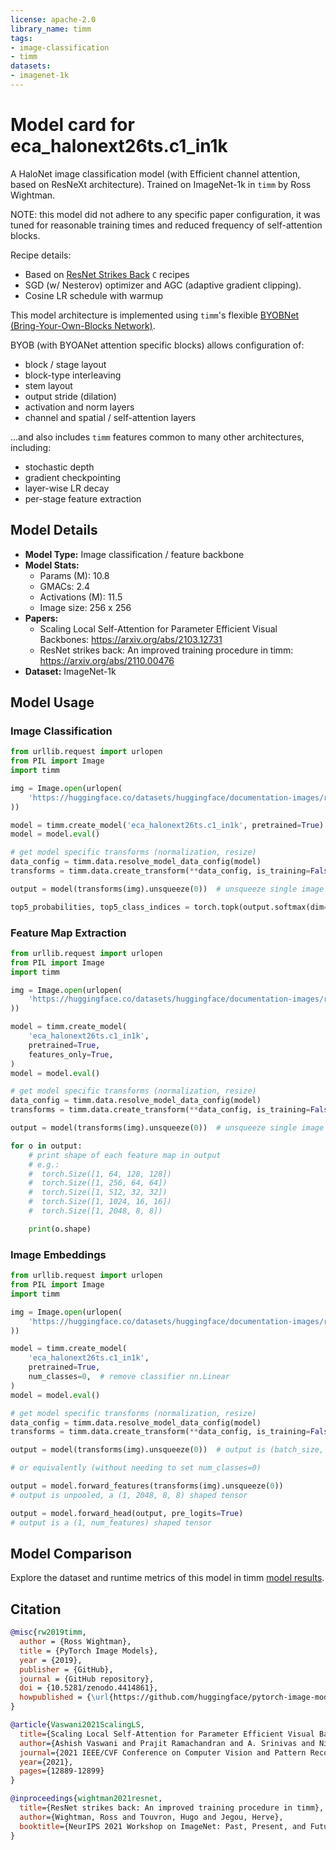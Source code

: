 ```yaml
---
license: apache-2.0
library_name: timm
tags:
- image-classification
- timm
datasets:
- imagenet-1k
---
```

# Model card for eca_halonext26ts.c1_in1k

A HaloNet image classification model (with Efficient channel attention, based on ResNeXt architecture). Trained on ImageNet-1k in `timm` by Ross Wightman.

NOTE: this model did not adhere to any specific paper configuration, it was tuned for reasonable training times and reduced frequency of self-attention blocks.

Recipe details:
 * Based on [ResNet Strikes Back](https://arxiv.org/abs/2110.00476) `C` recipes
 * SGD (w/ Nesterov) optimizer and AGC (adaptive gradient clipping).
 * Cosine LR schedule with warmup

This model architecture is implemented using `timm`'s flexible [BYOBNet (Bring-Your-Own-Blocks Network)](https://github.com/huggingface/pytorch-image-models/blob/main/timm/models/byobnet.py).

BYOB (with BYOANet attention specific blocks) allows configuration of:
 * block / stage layout
 * block-type interleaving
 * stem layout
 * output stride (dilation)
 * activation and norm layers
 * channel and spatial / self-attention layers

...and also includes `timm` features common to many other architectures, including:
 * stochastic depth
 * gradient checkpointing
 * layer-wise LR decay
 * per-stage feature extraction


## Model Details
- **Model Type:** Image classification / feature backbone
- **Model Stats:**
  - Params (M): 10.8
  - GMACs: 2.4
  - Activations (M): 11.5
  - Image size: 256 x 256
- **Papers:**
  - Scaling Local Self-Attention for Parameter Efficient Visual Backbones: https://arxiv.org/abs/2103.12731
  - ResNet strikes back: An improved training procedure in timm: https://arxiv.org/abs/2110.00476
- **Dataset:** ImageNet-1k

## Model Usage
### Image Classification
```python
from urllib.request import urlopen
from PIL import Image
import timm

img = Image.open(urlopen(
    'https://huggingface.co/datasets/huggingface/documentation-images/resolve/main/beignets-task-guide.png'
))

model = timm.create_model('eca_halonext26ts.c1_in1k', pretrained=True)
model = model.eval()

# get model specific transforms (normalization, resize)
data_config = timm.data.resolve_model_data_config(model)
transforms = timm.data.create_transform(**data_config, is_training=False)

output = model(transforms(img).unsqueeze(0))  # unsqueeze single image into batch of 1

top5_probabilities, top5_class_indices = torch.topk(output.softmax(dim=1) * 100, k=5)
```

### Feature Map Extraction
```python
from urllib.request import urlopen
from PIL import Image
import timm

img = Image.open(urlopen(
    'https://huggingface.co/datasets/huggingface/documentation-images/resolve/main/beignets-task-guide.png'
))

model = timm.create_model(
    'eca_halonext26ts.c1_in1k',
    pretrained=True,
    features_only=True,
)
model = model.eval()

# get model specific transforms (normalization, resize)
data_config = timm.data.resolve_model_data_config(model)
transforms = timm.data.create_transform(**data_config, is_training=False)

output = model(transforms(img).unsqueeze(0))  # unsqueeze single image into batch of 1

for o in output:
    # print shape of each feature map in output
    # e.g.:
    #  torch.Size([1, 64, 128, 128])
    #  torch.Size([1, 256, 64, 64])
    #  torch.Size([1, 512, 32, 32])
    #  torch.Size([1, 1024, 16, 16])
    #  torch.Size([1, 2048, 8, 8])

    print(o.shape)
```

### Image Embeddings
```python
from urllib.request import urlopen
from PIL import Image
import timm

img = Image.open(urlopen(
    'https://huggingface.co/datasets/huggingface/documentation-images/resolve/main/beignets-task-guide.png'
))

model = timm.create_model(
    'eca_halonext26ts.c1_in1k',
    pretrained=True,
    num_classes=0,  # remove classifier nn.Linear
)
model = model.eval()

# get model specific transforms (normalization, resize)
data_config = timm.data.resolve_model_data_config(model)
transforms = timm.data.create_transform(**data_config, is_training=False)

output = model(transforms(img).unsqueeze(0))  # output is (batch_size, num_features) shaped tensor

# or equivalently (without needing to set num_classes=0)

output = model.forward_features(transforms(img).unsqueeze(0))
# output is unpooled, a (1, 2048, 8, 8) shaped tensor

output = model.forward_head(output, pre_logits=True)
# output is a (1, num_features) shaped tensor
```

## Model Comparison
Explore the dataset and runtime metrics of this model in timm [model results](https://github.com/huggingface/pytorch-image-models/tree/main/results).

## Citation
```bibtex
@misc{rw2019timm,
  author = {Ross Wightman},
  title = {PyTorch Image Models},
  year = {2019},
  publisher = {GitHub},
  journal = {GitHub repository},
  doi = {10.5281/zenodo.4414861},
  howpublished = {\url{https://github.com/huggingface/pytorch-image-models}}
}
```
```bibtex
@article{Vaswani2021ScalingLS,
  title={Scaling Local Self-Attention for Parameter Efficient Visual Backbones},
  author={Ashish Vaswani and Prajit Ramachandran and A. Srinivas and Niki Parmar and Blake A. Hechtman and Jonathon Shlens},
  journal={2021 IEEE/CVF Conference on Computer Vision and Pattern Recognition (CVPR)},
  year={2021},
  pages={12889-12899}
}
```
```bibtex
@inproceedings{wightman2021resnet,
  title={ResNet strikes back: An improved training procedure in timm},
  author={Wightman, Ross and Touvron, Hugo and Jegou, Herve},
  booktitle={NeurIPS 2021 Workshop on ImageNet: Past, Present, and Future}
}
```
